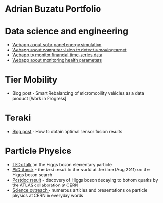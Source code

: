 # Adrian Buzatu Portfolio

# Data science and engineering

* [Webapp about solar panel energy simulation](http://194.99.21.224:8503)
* [Webapp about computer vision to detect a moving target](http://194.99.21.224:8505)
* [Webapp to monitor financial time-series data](http://194.99.21.224:8501)
* [Webapp about monitoring health parameters](http://194.99.21.224:8504)

# Tier Mobility
* Blog post - Smart Rebalancing of micromobility vehicles as a data product [Work in Progress]

# Teraki
* [Blog post](https://www.teraki.com/blog/fusion-blog/#) - How to obtain optimal sensor fusion results

# Particle Physics
* [TEDx talk](https://youtu.be/9zb5rtVaPK4) on the Higgs boson elementary particle
* [PhD thesis](https://arxiv.org/abs/1110.5349) - the best result in the world at the time (Aug 2011) on the Higgs boson search
* [Postdoc result](https://atlas.cern/updates/press-statement/observation-higgs-boson-decay-pair-bottom-quarks) - discovery of Higgs boson decaying to bottom quarks by the ATLAS collaboration at CERN
* [Science outreach ](http://adrianbuzatu.com/overview.html) - numerous articles and presentations on particle physics at CERN in everyday words